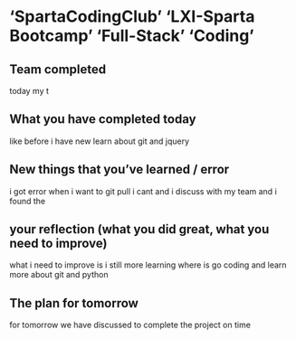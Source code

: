 # ‘SpartaCodingClub’ ‘LXI-Sparta Bootcamp’ ‘Full-Stack’ ‘Coding’

## Team completed

today my t

## What you have completed today

like before i have new learn about git and jquery

## New things that you’ve learned / error

i got error when i want to git pull i cant and i discuss with my team and i found the 

## your reflection (what you did great, what you need to improve)

what i need to improve is i still more learning where is go coding and learn more about git and python
## The plan for tomorrow

for tomorrow we have discussed to complete the project on time
